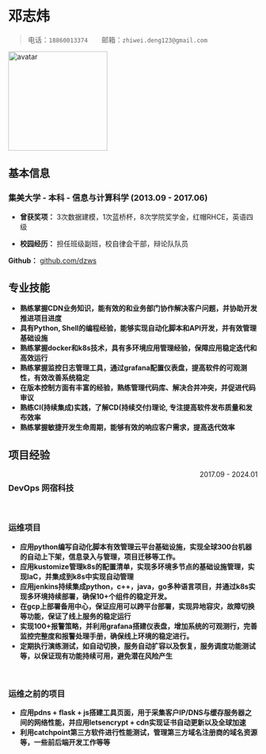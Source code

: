 # 邓志炜

> 电话：`18860013374`&emsp;&emsp;邮箱：`zhiwei.deng123@gmail.com`

<img src="https://avatars.githubusercontent.com/u/583231?v=4" alt="avatar" width="200" height="200">

## 基本信息

### 集美大学 - 本科 - 信息与计算科学 (2013.09 - 2017.06)

- **曾获奖项：** 3次数据建模，1次蓝桥杯，8次学院奖学金，红帽RHCE，英语四级

- **校园经历：** 担任班级副班，校自律会干部，辩论队队员

**Github：** [github.com/dzws](https://github.com/dzws)&ensp;

## 专业技能
- **熟练掌握CDN业务知识，能有效的和业务部门协作解决客户问题，并协助开发推进项目进度**
- **具有Python, Shell的编程经验，能够实现自动化脚本和API开发，并有效管理基础设施**
- **熟练掌握docker和k8s技术，具有多环境应用管理经验，保障应用稳定迭代和高效运行**
- **熟练掌握监控日志管理工具，通过grafana配置仪表盘，提高软件的可观测性，有效改善系统稳定**
- **在版本控制方面有丰富的经验，熟练管理代码库、解决合并冲突，并促进代码审议**
- **熟练CI(持续集成)实践，了解CD(持续交付)理论, 专注提高软件发布质量和发布效率**
- **熟练掌握敏捷开发生命周期，能够有效的响应客户需求，提高迭代效率**

## 项目经验

<div style="display: flex; justify-content: space-between;">
    <h3>DevOps 网宿科技</h3> <span style="text-align: right">2017.09 - 2024.01</span>
</div>
&nbsp;

### 运维项目
- **应用python编写自动化脚本有效管理云平台基础设施，实现全球300台机器的自动上下架，信息录入与管理，项目迁移等工作。**
- **应用kustomize管理k8s的配置清单，实现多环境多节点的基础设施管理，实现IaC，并集成到k8s中实现自动管理**
- **应用jenkins持续集成python，c++，java，go多种语言项目，并通过k8s实现多环境持续部署，确保10+个组件的稳定开发。**
- **在gcp上部署备用中心，保证应用可以跨平台部署，实现异地容灾，故障切换等功能，保证了线上服务的稳定运行**
- **实现100+报警策略，并利用grafana搭建仪表盘，增加系统的可观测行，完善监控完整度和报警处理手册，确保线上环境的稳定进行。**
- **定期执行演练测试，如自动切换，服务自动扩容以及恢复，服务调度功能测试等，以保证现有功能持续可用，避免潜在风险产生**


&nbsp;
### 运维之前的项目
- **应用pdns + flask + js搭建工具页面，用于采集客户IP/DNS与缓存服务器之间的网络性能，并应用letsencrypt + cdn实现证书自动更新以及全球加速**
- **利用catchpoint第三方软件进行性能测试，管理第三方域名注册商的域名资源等，一些前后端开发工作等等**
